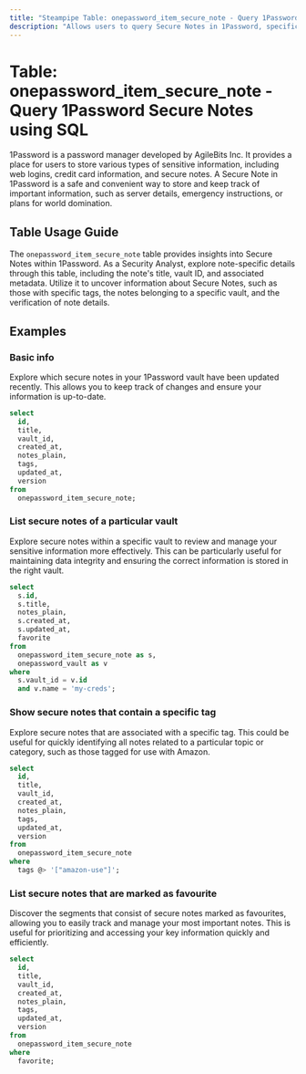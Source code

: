 ```yaml
---
title: "Steampipe Table: onepassword_item_secure_note - Query 1Password Secure Notes using SQL"
description: "Allows users to query Secure Notes in 1Password, specifically the details of secure notes stored in the 1Password vaults."
---
```


# Table: onepassword_item_secure_note - Query 1Password Secure Notes using SQL

1Password is a password manager developed by AgileBits Inc. It provides a place for users to store various types of sensitive information, including web logins, credit card information, and secure notes. A Secure Note in 1Password is a safe and convenient way to store and keep track of important information, such as server details, emergency instructions, or plans for world domination.

## Table Usage Guide

The `onepassword_item_secure_note` table provides insights into Secure Notes within 1Password. As a Security Analyst, explore note-specific details through this table, including the note's title, vault ID, and associated metadata. Utilize it to uncover information about Secure Notes, such as those with specific tags, the notes belonging to a specific vault, and the verification of note details.

## Examples

### Basic info
Explore which secure notes in your 1Password vault have been updated recently. This allows you to keep track of changes and ensure your information is up-to-date.

```sql
select
  id,
  title,
  vault_id,
  created_at,
  notes_plain,
  tags,
  updated_at,
  version
from
  onepassword_item_secure_note;
```

### List secure notes of a particular vault
Explore secure notes within a specific vault to review and manage your sensitive information more effectively. This can be particularly useful for maintaining data integrity and ensuring the correct information is stored in the right vault.

```sql
select
  s.id,
  s.title,
  notes_plain,
  s.created_at,
  s.updated_at,
  favorite
from
  onepassword_item_secure_note as s,
  onepassword_vault as v
where
  s.vault_id = v.id
  and v.name = 'my-creds';
```

### Show secure notes that contain a specific tag
Explore secure notes that are associated with a specific tag. This could be useful for quickly identifying all notes related to a particular topic or category, such as those tagged for use with Amazon.

```sql
select
  id,
  title,
  vault_id,
  created_at,
  notes_plain,
  tags,
  updated_at,
  version
from
  onepassword_item_secure_note
where
  tags @> '["amazon-use"]';
```

### List secure notes that are marked as favourite
Discover the segments that consist of secure notes marked as favourites, allowing you to easily track and manage your most important notes. This is useful for prioritizing and accessing your key information quickly and efficiently.

```sql
select
  id,
  title,
  vault_id,
  created_at,
  notes_plain,
  tags,
  updated_at,
  version
from
  onepassword_item_secure_note
where
  favorite;
```